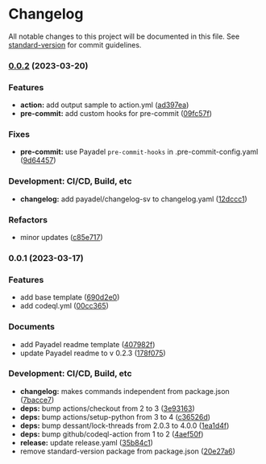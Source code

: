 # Changelog

All notable changes to this project will be documented in this file.
See [standard-version](https://github.com/conventional-changelog/standard-version) for commit guidelines.

### [0.0.2](https://github.com/Payadel/github-action-typescript/compare/v0.0.1...v0.0.2) (2023-03-20)

### Features

* **action:** add output sample to
  action.yml ([ad397ea](https://github.com/Payadel/github-action-typescript/commit/ad397eac6592471fb45b6a49b4929f094db8e2cc))
* **pre-commit:** add custom hooks for
  pre-commit ([09fc57f](https://github.com/Payadel/github-action-typescript/commit/09fc57f9c5475858db90e99733923efeb72a8ce0))

### Fixes

* **pre-commit:** use Payadel `pre-commit-hooks` in
  .pre-commit-config.yaml ([9d64457](https://github.com/Payadel/github-action-typescript/commit/9d644575d89c714d22b4caa21bb00606080433cb))

### Development: CI/CD, Build, etc

* **changelog:** add payadel/changelog-sv to
  changelog.yaml ([12dccc1](https://github.com/Payadel/github-action-typescript/commit/12dccc1383ef0b75f500bd89825d05ffb955d978))

### Refactors

* minor
  updates ([c85e717](https://github.com/Payadel/github-action-typescript/commit/c85e717f8161256f0376db081e3423fbcfa5c50c))

### 0.0.1 (2023-03-17)

### Features

* add base
  template ([690d2e0](https://github.com/Payadel/github-action-typescript/commit/690d2e0e01c7b140842e5c80e3c3e117d7f220a0))
* add
  codeql.yml ([00cc365](https://github.com/Payadel/github-action-typescript/commit/00cc365301eee897156aa05c43aff9cd9db46568))

### Documents

* add Payadel readme
  template ([407982f](https://github.com/Payadel/github-action-typescript/commit/407982fed08150cee0f34ba44fa173f98358c100))
* update Payadel readme to v
  0.2.3 ([178f075](https://github.com/Payadel/github-action-typescript/commit/178f075bc14d501bd4cc08468791feacc29ce5f4))

### Development: CI/CD, Build, etc

* **changelog:** makes commands independent from
  package.json ([7bacce7](https://github.com/Payadel/github-action-typescript/commit/7bacce763b18bf81df691e6b660f11ac404bd6c8))
* **deps:** bump actions/checkout from 2 to
  3 ([3e93163](https://github.com/Payadel/github-action-typescript/commit/3e9316373b14cb313478da214dd7dba7933d41ea))
* **deps:** bump actions/setup-python from 3 to
  4 ([c36526d](https://github.com/Payadel/github-action-typescript/commit/c36526ddea1c4ce689be35c1fc71fa94432dd920))
* **deps:** bump dessant/lock-threads from 2.0.3 to
  4.0.0 ([1ea1d4f](https://github.com/Payadel/github-action-typescript/commit/1ea1d4f151eb5dfd2330db620ee8aca7fb429852))
* **deps:** bump github/codeql-action from 1 to
  2 ([4aef50f](https://github.com/Payadel/github-action-typescript/commit/4aef50f59b963068ea9d7a31d7e8b707d32bf320))
* **release:** update
  release.yaml ([35b84c1](https://github.com/Payadel/github-action-typescript/commit/35b84c10e7c785f4be46d65633e952ee3ff032b8))
* remove standard-version package from
  package.json ([20e27a6](https://github.com/Payadel/github-action-typescript/commit/20e27a6934f8cf163932ab9ebbc76e5838ac1dad))
